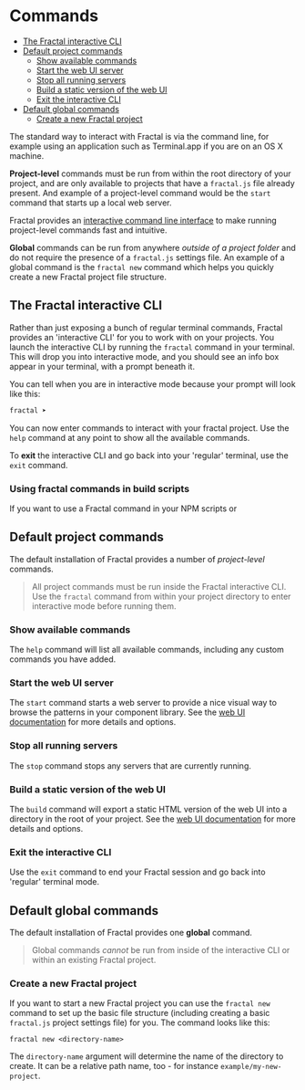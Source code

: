 # Commands

<!-- START doctoc generated TOC please keep comment here to allow auto update -->
<!-- DON'T EDIT THIS SECTION, INSTEAD RE-RUN doctoc TO UPDATE -->


- [The Fractal interactive CLI](#the-fractal-interactive-cli)
- [Default project commands](#default-project-commands)
  - [Show available commands](#show-available-commands)
  - [Start the web UI server](#start-the-web-ui-server)
  - [Stop all running servers](#stop-all-running-servers)
  - [Build a static version of the web UI](#build-a-static-version-of-the-web-ui)
  - [Exit the interactive CLI](#exit-the-interactive-cli)
- [Default global commands](#default-global-commands)
  - [Create a new Fractal project](#create-a-new-fractal-project)

<!-- END doctoc generated TOC please keep comment here to allow auto update -->

The standard way to interact with Fractal is via the command line, for example using an application such as Terminal.app if you are on an OS X machine.

**Project-level** commands must be run from within the root directory of your project, and are only available to projects that have a `fractal.js` file already present. And example of a project-level command would be the `start` command that starts up a local web server.

Fractal provides an [interactive command line interface](#the-fractal-interactive-cli) to make running project-level commands fast and intuitive.

**Global** commands can be run from anywhere *outside of a project folder* and do not require the presence of a `fractal.js` settings file. An example of a global command is the `fractal new` command which helps you quickly create a new Fractal project file structure.

## The Fractal interactive CLI

Rather than just exposing a bunch of regular terminal commands, Fractal provides an 'interactive CLI' for you to work with on your projects. You launch the interactive CLI by running the `fractal` command in your terminal. This will drop you into interactive mode, and you should see an info box appear in your terminal, with a prompt beneath it.

You can tell when you are in interactive mode because your prompt will look like this:

```bash
fractal ➤
```

You can now enter commands to interact with your fractal project. Use the `help` command at any point to show all the available commands.

To **exit** the interactive CLI and go back into your 'regular' terminal, use the `exit` command.

### Using fractal commands in build scripts

If you want to use a Fractal command in your NPM scripts or 

## Default project commands

The default installation of Fractal provides a number of *project-level* commands.

> All project commands must be run inside the Fractal interactive CLI. Use the `fractal` command from within your project directory to enter interactive mode before running them.

### Show available commands

The `help` command will list all available commands, including any custom commands you have added.

### Start the web UI server

The `start` command starts a web server to provide a nice visual way to browse the patterns in your component library. See the [web UI documentation](/docs/web/overview.md) for more details and options.

### Stop all running servers

The `stop` command stops any servers that are currently running.

### Build a static version of the web UI

The `build` command will export a static HTML version of the web UI into a directory in the root of your project. See the [web UI documentation](/docs/web/overview.md) for more details and options.

### Exit the interactive CLI

Use the `exit` command to end your Fractal session and go back into 'regular' terminal mode.

## Default global commands

The default installation of Fractal provides one **global** command.

> Global commands *cannot* be run from inside of the interactive CLI or within an existing Fractal project.

### Create a new Fractal project

If you want to start a new Fractal project you can use the `fractal new` command to set up the basic file structure (including creating a basic `fractal.js` project settings file) for you. The command looks like this:

```shell
fractal new <directory-name>
```
The `directory-name` argument will determine the name of the directory to create. It can be a relative path name, too - for instance `example/my-new-project`.
